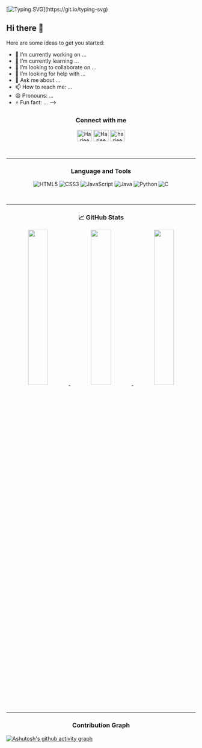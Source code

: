 [![Typing SVG](https://readme-typing-svg.herokuapp.com?color=2E2E2E&size=35&center=true&vCenter=true&width=1000&lines=HELLO%2C+I'm+Hari+Narayanan.;I'm+a+Java+Fullstack+Developer+and+Software+Engineer.;Currently+Studying+at+Anna+University+In+Second+Year.;Passionate+about+building+scalable+applications+and+delivering+impactful+solutions.;Always+learning+and+growing+in+the+world+of+Web+Development+and+Technology.;Let’s+build+the+future+of+the+web+together!)](https://git.io/typing-svg)
## Hi there 👋


Here are some ideas to get you started:

- 🔭 I’m currently working on ...
- 🌱 I’m currently learning ...
- 👯 I’m looking to collaborate on ...
- 🤔 I’m looking for help with ...
- 💬 Ask me about ...
- 📫 How to reach me: ...
- 😄 Pronouns: ...
- ⚡ Fun fact: ...
-->

<h3 align="center">Connect with me</h3>
<p align="center">
<a href="https://linkedin.com/in/Hari Narayanan.R" target="blank"><img align="center" src="https://raw.githubusercontent.com/rahuldkjain/github-profile-readme-generator/master/src/images/icons/Social/linked-in-alt.svg" alt="Hariee" height="30" width="40" /></a>
<a href="https://fb.com/harivedha.hari.2025" target="blank"><img align="center" src="https://raw.githubusercontent.com/rahuldkjain/github-profile-readme-generator/master/src/images/icons/Social/facebook.svg" alt="Hariee" height="30" width="40" /></a>
<a href="https://instagram.com/hxriiee.preetzz" target="blank"><img align="center" src="https://raw.githubusercontent.com/rahuldkjain/github-profile-readme-generator/master/src/images/icons/Social/instagram.svg" alt="hariee" height="30" width="40" /></a>
</p>

<br />
<hr />

<h3 align="center">Language and Tools</h3>
<div align="center">
  
  ![HTML5](https://img.shields.io/badge/html5-%23E34F26.svg?style=for-the-badge&logo=html5&logoColor=white) 
![CSS3](https://img.shields.io/badge/css3-%231572B6.svg?style=for-the-badge&logo=css3&logoColor=white)
![JavaScript](https://img.shields.io/badge/javascript-%23323330.svg?style=for-the-badge&logo=javascript&logoColor=%23F7DF1E) 
![Java](https://img.shields.io/badge/java-%23ED8B00.svg?style=for-the-badge&logo=java&logoColor=white)
![Python](https://img.shields.io/badge/python-%23EDGB00.svg?style=for-the-badge&logo=python&logoColor=white)
![C](https://img.shields.io/badge/c-%23ED8BA0.svg?style=for-the-badge&logo=c&logoColor=white)
</div>

<br />
<hr />
<h3 align="center"> &#x1f4c8; GitHub Stats</h3>
<div align="center" >
    <a  href="https://github.com/Harivedha-wed">
    <img src="http://github-profile-summary-cards.vercel.app/api/cards/stats?username=Harivedha-wed&theme=dark" width="32.5%">
    <img src="http://github-profile-summary-cards.vercel.app/api/cards/repos-per-language?username=Harivedha-wed&theme=dark" width="32.5%">
    <img src="http://github-profile-summary-cards.vercel.app/api/cards/most-commit-language?username=Harivedha-wed&theme=dark" width="32.5%">
    </a>
</div>

<hr>

<h3 align="center">Contribution Graph </h3>
  
[![Ashutosh's github activity graph](https://github-readme-activity-graph.vercel.app/graph?username=Harivedha-wed&theme=github-compact)](https://github.com/ashutosh00710/github-readme-activity-graph)
